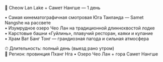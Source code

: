 🌄 Cheow Lan Lake + Самет Нангше — 1 день

• Самая кинематографичная смотровая Юга Таиланда — Samet Nangshe на рассвете  
• Изумрудное озеро Чео Лан на традиционной длиннохвостой лодке  
• Карстовые башни «Гуйлинь», плавучий ресторан, каяки и купание  
• Храм Ват Банг Тонг — грандиозная пагода и сильная атмосфера

⏱ Длительность: полный день (выезд рано утром)  
📍 Регион: провинция Пханг Нга • Озеро Чео Лан + гора Самет Нангше
